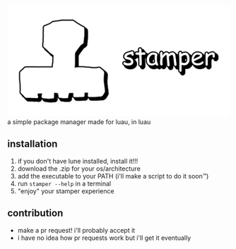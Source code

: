 ![stamper](/assets/images/stamper.png)
a simple package manager made for luau, in luau

## installation
1. if you don't have lune installed, install it!!!
2. download the .zip for your os/architecture
3. add the executable to your PATH (i'll make a script to do it soon:tm:)
4. run `stamper --help` in a terminal
5. "enjoy" your stamper experience

## contribution
- make a pr request! i'll probably accept it
- i have no idea how pr requests work but i'll get it eventually